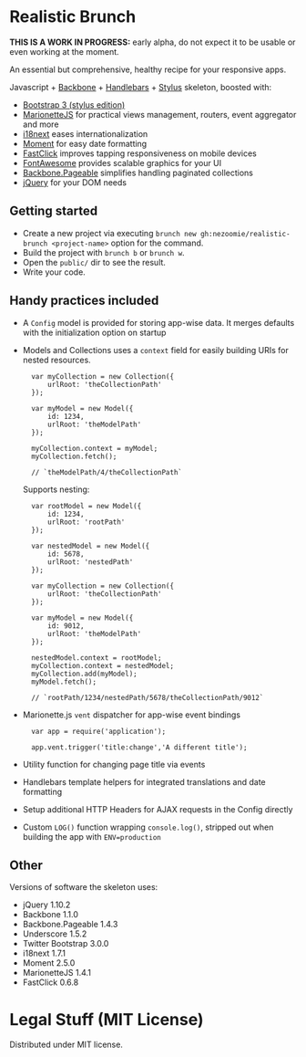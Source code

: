 # Realistic Brunch
**THIS IS A WORK IN PROGRESS:** early alpha, do not expect it to be usable or even working at the moment.

An essential but comprehensive, healthy recipe for your responsive apps.

Javascript + [Backbone](http://backbonejs.org/) + [Handlebars](http://handlebarsjs.com/) + [Stylus](http://learnboost.github.com/stylus/) skeleton, boosted with:

* [Bootstrap 3 (stylus edition)](https://github.com/Acquisio/bootstrap-stylus)
* [MarionetteJS](http://marionettejs.com/) for practical views management, routers, event aggregator and more
* [i18next](http://i18next.com/) eases internationalization
* [Moment](http://momentjs.com/) for easy date formatting
* [FastClick](https://github.com/ftlabs/fastclick) improves tapping responsiveness on mobile devices
* [FontAwesome](http://fontawesome.io/) provides scalable graphics for your UI
* [Backbone.Pageable](https://github.com/backbone-paginator/backbone-pageable) simplifies handling paginated collections
* [jQuery](http://jquery.com/) for your DOM needs

## Getting started
* Create a new project via executing `brunch new gh:nezoomie/realistic-brunch <project-name>` option for the command.
* Build the project with `brunch b` or `brunch w`.
* Open the `public/` dir to see the result.
* Write your code.

## Handy practices included

* A `Config` model is provided for storing app-wise data. It merges defaults with the initialization option on startup
* Models and Collections uses a `context` field for easily building URIs for nested resources.

		var myCollection = new Collection({
			urlRoot: 'theCollectionPath'
		});
		
		var myModel = new Model({
			id: 1234,
			urlRoot: 'theModelPath' 
		});
		
		myCollection.context = myModel;
		myCollection.fetch();
		
		// `theModelPath/4/theCollectionPath`

	Supports nesting:

		var rootModel = new Model({
			id: 1234,
			urlRoot: 'rootPath'
		});

		var nestedModel = new Model({
			id: 5678,
			urlRoot: 'nestedPath'
		});

		var myCollection = new Collection({
			urlRoot: 'theCollectionPath'
		});
		
		var myModel = new Model({
			id: 9012,
			urlRoot: 'theModelPath' 
		});
		
		nestedModel.context = rootModel;
		myCollection.context = nestedModel;
		myCollection.add(myModel);
		myModel.fetch();
		
		// `rootPath/1234/nestedPath/5678/theCollectionPath/9012`	
	
* Marionette.js `vent` dispatcher for app-wise event bindings

		var app = require('application');
		
		app.vent.trigger('title:change','A different title');  


* Utility function for changing page title via events
* Handlebars template helpers for integrated translations and date formatting
* Setup additional HTTP Headers for AJAX requests in the Config directly
* Custom `LOG()` function wrapping `console.log()`, stripped out when building the app with `ENV=production`

## Other
Versions of software the skeleton uses:

* jQuery 1.10.2
* Backbone 1.1.0
* Backbone.Pageable 1.4.3
* Underscore 1.5.2
* Twitter Bootstrap 3.0.0
* i18next 1.7.1
* Moment 2.5.0
* MarionetteJS 1.4.1
* FastClick 0.6.8

# Legal Stuff (MIT License)
Distributed under MIT license.
